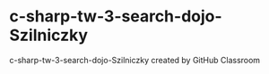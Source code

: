 # c-sharp-tw-3-search-dojo-Szilniczky
c-sharp-tw-3-search-dojo-Szilniczky created by GitHub Classroom
